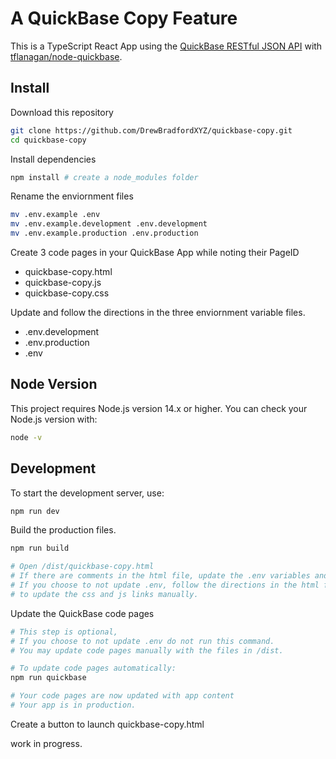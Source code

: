 # A QuickBase Copy Feature

This is a TypeScript React App using the [QuickBase RESTful JSON API](https://developer.quickbase.com/) with [tflanagan/node-quickbase](https://github.com/tflanagan/node-quickbase).

## Install

Download this repository

```bash
git clone https://github.com/DrewBradfordXYZ/quickbase-copy.git
cd quickbase-copy
```

Install dependencies

```bash
npm install # create a node_modules folder
```

Rename the enviornment files

```bash
mv .env.example .env
mv .env.example.development .env.development
mv .env.example.production .env.production
```

Create 3 code pages in your QuickBase App while noting their PageID

- quickbase-copy.html
- quickbase-copy.js
- quickbase-copy.css

Update and follow the directions in the three enviornment variable files.

- .env.development
- .env.production
- .env

## Node Version

This project requires Node.js version 14.x or higher. You can check your Node.js version with:

```bash
node -v
```

## Development

To start the development server, use:

```bash
npm run dev
```

Build the production files.

```bash
npm run build

# Open /dist/quickbase-copy.html
# If there are comments in the html file, update the .env variables and rerun the command.
# If you choose to not update .env, follow the directions in the html file
# to update the css and js links manually.
```

Update the QuickBase code pages

```bash
# This step is optional,
# If you choose to not update .env do not run this command.
# You may update code pages manually with the files in /dist.

# To update code pages automatically:
npm run quickbase

# Your code pages are now updated with app content
# Your app is in production.
```

Create a button to launch quickbase-copy.html

work in progress.
